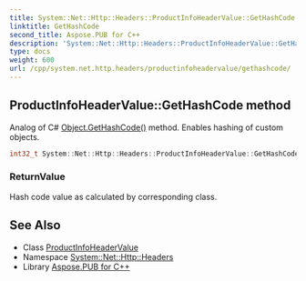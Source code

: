 ```yaml
---
title: System::Net::Http::Headers::ProductInfoHeaderValue::GetHashCode method
linktitle: GetHashCode
second_title: Aspose.PUB for C++
description: 'System::Net::Http::Headers::ProductInfoHeaderValue::GetHashCode method. Analog of C# Object.GetHashCode() method. Enables hashing of custom objects in C++.'
type: docs
weight: 600
url: /cpp/system.net.http.headers/productinfoheadervalue/gethashcode/
---
```

## ProductInfoHeaderValue::GetHashCode method


Analog of C# [Object.GetHashCode()](../../../system/object/gethashcode/) method. Enables hashing of custom objects.

```cpp
int32_t System::Net::Http::Headers::ProductInfoHeaderValue::GetHashCode() const override
```


### ReturnValue

Hash code value as calculated by corresponding class.

## See Also

* Class [ProductInfoHeaderValue](../)
* Namespace [System::Net::Http::Headers](../../)
* Library [Aspose.PUB for C++](../../../)
